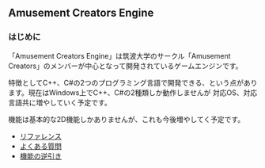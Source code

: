 ﻿## Amusement Creators Engine

### はじめに
「Amusement Creators Engine」は筑波大学のサークル「Amusement Creators」のメンバーが中心となって開発されているゲームエンジンです。

特徴としてC++、C#の2つのプログラミング言語で開発できる、という点があります。現在はWindows上でC++、C#の2種類しか動作しませんが
対応OS、対応言語共に増やしていく予定です。

機能は基本的な2D機能しかありませんが、これも今後増やしてく予定です。

* [リファレンス](./Reference/Main.md)
* [よくある質問](./FAQ.md)
* [機能の逆引き](./ReverseDictionary.md)
